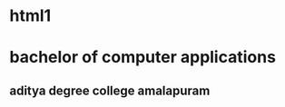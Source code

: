 # html1
<html>
  <body>
    <h1> bachelor of computer applications </h1>
    <h2> aditya degree college amalapuram</h2>
  </body>
</html>
